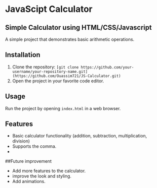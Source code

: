 # JavaScipt Calculator

## Simple Calculator using HTML/CSS/Javascript 
A simple project that demonstrates basic arithmetic operations.

## Installation
1. Clone the repository: `[git clone https://github.com/your-username/your-repository-name.git](https://github.com/Ouassim721/JS-Calculator.git)`
2. Open the project in your favorite code editor.

## Usage
Run the project by opening `index.html` in a web browser.

## Features
- Basic calculator functionality (addition, subtraction, multiplication, division)
- Supports the comma.
- 
##Future improvement
- Add more features to the calculator.
- improve the look and styling.
- Add animations. 
